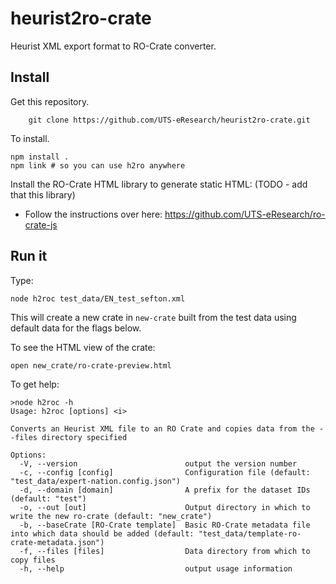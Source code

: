 # heurist2ro-crate

Heurist XML export format to RO-Crate converter.



## Install 

Get this repository.

```
    git clone https://github.com/UTS-eResearch/heurist2ro-crate.git
```

To install. 
```
npm install .
npm link # so you can use h2ro anywhere
```

Install the RO-Crate HTML library to generate static HTML: (TODO - add that this library)

-  Follow the instructions over here: <https://github.com/UTS-eResearch/ro-crate-js>


## Run it


Type:
```
node h2roc test_data/EN_test_sefton.xml
```

This will create a new crate in `new-crate` built from the test data using default data for the flags below.

To see the HTML view of the crate:

```
open new_crate/ro-crate-preview.html
```

To get help:

```
>node h2roc -h
Usage: h2roc [options] <i>

Converts an Heurist XML file to an RO Crate and copies data from the --files directory specified

Options:
  -V, --version                        output the version number
  -c, --config [config]                Configuration file (default: "test_data/expert-nation.config.json")
  -d, --domain [domain]                A prefix for the dataset IDs (default: "test")
  -o, --out [out]                      Output directory in which to write the new ro-crate (default: "new_crate")
  -b, --baseCrate [RO-Crate template]  Basic RO-Crate metadata file into which data should be added (default: "test_data/template-ro-crate-metadata.json")
  -f, --files [files]                  Data directory from which to copy files 
  -h, --help                           output usage information
```



